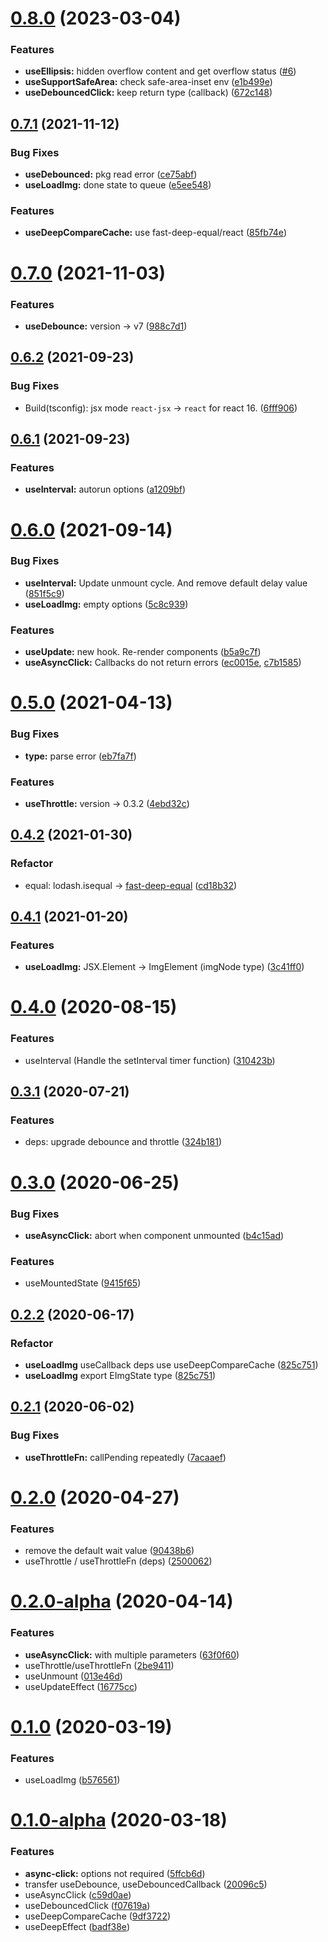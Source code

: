 # [0.8.0](https://github.com/react-cmpt/hooks/compare/v0.7.1...v0.8.0) (2023-03-04)


### Features

* **useEllipsis:** hidden overflow content and get overflow status ([#6](https://github.com/react-cmpt/hooks/pull/6))
* **useSupportSafeArea:** check safe-area-inset env ([e1b499e](https://github.com/react-cmpt/hooks/commit/e1b499effaa5968bf7f6f709cedadf4830bdbcc0))
* **useDebouncedClick:** keep return type (callback) ([672c148](https://github.com/react-cmpt/hooks/commit/672c1481e97ba09b6ef43adaa13a5e7d194b3c24))



## [0.7.1](https://github.com/react-cmpt/hooks/compare/v0.7.0...v0.7.1) (2021-11-12)


### Bug Fixes

* **useDebounced:** pkg read error ([ce75abf](https://github.com/react-cmpt/hooks/commit/ce75abf9715a49cb2e3467eea9ab689b3bbcf333))
* **useLoadImg:** done state to queue ([e5ee548](https://github.com/react-cmpt/hooks/commit/e5ee548fc87388cca95e4c4a965a2d6f7669a063))


### Features

* **useDeepCompareCache:** use fast-deep-equal/react ([85fb74e](https://github.com/react-cmpt/hooks/commit/85fb74ef7535bac99b0d8213e9d06a5960e6a0d6))



# [0.7.0](https://github.com/react-cmpt/hooks/compare/v0.6.2...v0.7.0) (2021-11-03)


### Features

* **useDebounce:** version -> v7 ([988c7d1](https://github.com/react-cmpt/hooks/commit/988c7d1fc44a277fba783b61d9ec6d723f8aff39))



## [0.6.2](https://github.com/react-cmpt/hooks/compare/v0.6.1...v0.6.2) (2021-09-23)


### Bug Fixes

* Build(tsconfig): jsx mode `react-jsx` -> `react` for react 16. ([6fff906](https://github.com/react-cmpt/hooks/commit/6fff9067bc9e68d95a28c220553d66d40961863e))



## [0.6.1](https://github.com/react-cmpt/hooks/compare/v0.6.0...v0.6.1) (2021-09-23)


### Features

* **useInterval:** autorun options ([a1209bf](https://github.com/react-cmpt/hooks/commit/a1209bf44570901df96fcba3cd63e1078ffe66aa))



# [0.6.0](https://github.com/react-cmpt/hooks/compare/v0.5.0...v0.6.0) (2021-09-14)


### Bug Fixes

* **useInterval:** Update unmount cycle. And remove default delay value ([851f5c9](https://github.com/react-cmpt/hooks/commit/851f5c929d346ecd5ba36d9de93a6c605536b4e1))
* **useLoadImg:** empty options ([5c8c939](https://github.com/react-cmpt/hooks/commit/5c8c9394dc9f8695b9b4b4160e98ff20905ed7bd))


### Features

* **useUpdate:** new hook. Re-render components ([b5a9c7f](https://github.com/react-cmpt/hooks/commit/b5a9c7f453979c86235ea38189d38d77017285ff))
* **useAsyncClick:** Callbacks do not return errors ([ec0015e](https://github.com/react-cmpt/hooks/commit/ec0015e32cd7f2e663dc2982cdf1383e5d1e0574), [c7b1585](https://github.com/react-cmpt/hooks/commit/c7b1585f6a606c97a850eb1b5949e24862327cf2))



# [0.5.0](https://github.com/react-cmpt/hooks/compare/v0.4.2...v0.5.0) (2021-04-13)


### Bug Fixes

* **type:** parse error ([eb7fa7f](https://github.com/react-cmpt/hooks/commit/eb7fa7f64ceb18d4b1af940d7bce91aa481a7d39))


### Features

* **useThrottle:** version -> 0.3.2 ([4ebd32c](https://github.com/react-cmpt/hooks/commit/4ebd32cc4eef38c2e22ac9a5d4b961ed2c83a2ce))



## [0.4.2](https://github.com/react-cmpt/hooks/compare/v0.4.1...v0.4.2) (2021-01-30)


### Refactor

* equal: lodash.isequal -> [fast-deep-equal](https://github.com/epoberezkin/fast-deep-equal) ([cd18b32](https://github.com/react-cmpt/hooks/commit/cd18b32017c320964b6157756abef805689c0d22))



## [0.4.1](https://github.com/react-cmpt/hooks/compare/v0.4.0...v0.4.1) (2021-01-20)


### Features

* **useLoadImg:** JSX.Element -> ImgElement (imgNode type) ([3c41ff0](https://github.com/react-cmpt/hooks/commit/3c41ff0f70a652c0433848cadafde876ed2409d7))



# [0.4.0](https://github.com/react-cmpt/hooks/compare/v0.3.1...v0.4.0) (2020-08-15)


### Features

* useInterval (Handle the setInterval timer function) ([310423b](https://github.com/react-cmpt/hooks/commit/310423b2a6050cab64b6f699045c38ff8414ee8d))



## [0.3.1](https://github.com/react-cmpt/hooks/compare/v0.3.0...v0.3.1) (2020-07-21)


### Features

* deps: upgrade debounce and throttle ([324b181](https://github.com/react-cmpt/hooks/commit/324b1814074f616143ea75d9c0b4e5b0d79c10be))



# [0.3.0](https://github.com/react-cmpt/hooks/compare/v0.2.2...v0.3.0) (2020-06-25)


### Bug Fixes

* **useAsyncClick:** abort when component unmounted ([b4c15ad](https://github.com/react-cmpt/hooks/commit/b4c15add11cc2f54434bb1470fdeecd0dd3e3b43))


### Features

* useMountedState ([9415f65](https://github.com/react-cmpt/hooks/commit/9415f6597cb7bc3f24b9d723d3a9d4e4ba821b8b))



## [0.2.2](https://github.com/react-cmpt/hooks/compare/v0.2.1...v0.2.2) (2020-06-17)


### Refactor

* **useLoadImg** useCallback deps use useDeepCompareCache ([825c751](https://github.com/react-cmpt/hooks/commit/825c751815c22a657537840cf0b35cc7f49941b1))
* **useLoadImg** export EImgState type ([825c751](https://github.com/react-cmpt/hooks/commit/825c751815c22a657537840cf0b35cc7f49941b1))



## [0.2.1](https://github.com/react-cmpt/hooks/compare/v0.2.0...v0.2.1) (2020-06-02)


### Bug Fixes

* **useThrottleFn:** callPending repeatedly ([7acaaef](https://github.com/react-cmpt/hooks/commit/7acaaef1ed6b0d6e219708fe440e20092d1f9e15))



# [0.2.0](https://github.com/react-cmpt/hooks/compare/0.2.0-alpha...0.2.0) (2020-04-27)


### Features

* remove the default wait value ([90438b6](https://github.com/react-cmpt/hooks/commit/90438b64c7ec1388bb4c556de4d1b7a98372779c))
* useThrottle / useThrottleFn (deps) ([2500062](https://github.com/react-cmpt/hooks/commit/2500062b84a5c751ff3d2e552827f46d1322db7a))



# [0.2.0-alpha](https://github.com/react-cmpt/hooks/compare/0.1.0...0.2.0-alpha) (2020-04-14)


### Features

* **useAsyncClick:** with multiple parameters ([63f0f60](https://github.com/react-cmpt/hooks/commit/63f0f60e6325b9f0adee4f79af2ea339490bb8a8))
* useThrottle/useThrottleFn ([2be9411](https://github.com/react-cmpt/hooks/commit/2be94113370dde5185779d29b479963cf5f96adf))
* useUnmount ([013e46d](https://github.com/react-cmpt/hooks/commit/013e46ddeeb6290499cf8ec230e3b4c5024d2c1f))
* useUpdateEffect ([16775cc](https://github.com/react-cmpt/hooks/commit/16775cc4aa40a9fa2d4c161ae3dad9ca662f0d4d))



# [0.1.0](https://github.com/react-cmpt/hooks/compare/0.1.0-alpha...0.1.0) (2020-03-19)


### Features

* useLoadImg ([b576561](https://github.com/react-cmpt/hooks/commit/b5765613d169034ba67e1cd0ce3c7aa32828e9ce))



# [0.1.0-alpha](https://github.com/react-cmpt/hooks/compare/9df37222e0f0fd3717eab40910232102fc19df38...0.1.0-alpha) (2020-03-18)


### Features

* **async-click:** options not required ([5ffcb6d](https://github.com/react-cmpt/hooks/commit/5ffcb6dbbc011435eb32423a39e7f32461741c23))
* transfer useDebounce, useDebouncedCallback ([20096c5](https://github.com/react-cmpt/hooks/commit/20096c5fca9b02039554d88d634c842719422c13))
* useAsyncClick ([c59d0ae](https://github.com/react-cmpt/hooks/commit/c59d0aefc61cb4f637116e4da0133bed18aa8d9a))
* useDebouncedClick ([f07619a](https://github.com/react-cmpt/hooks/commit/f07619a6b1b8525de14e02bcfe9d24a05e81030b))
* useDeepCompareCache ([9df3722](https://github.com/react-cmpt/hooks/commit/9df37222e0f0fd3717eab40910232102fc19df38))
* useDeepEffect ([badf38e](https://github.com/react-cmpt/hooks/commit/badf38e57829f6701d87dfe9d56f5adf10b5f34c))



